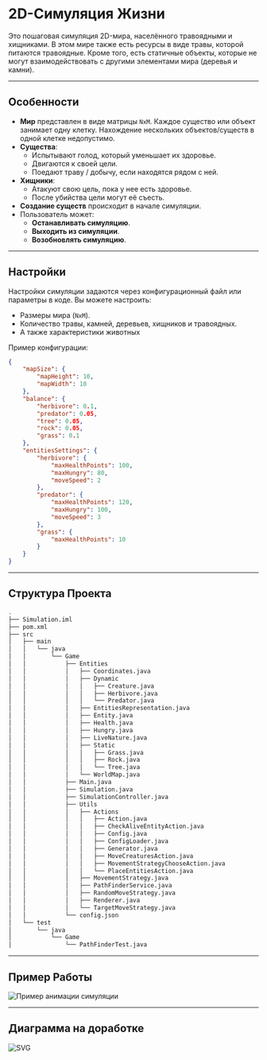 # 2D-Симуляция Жизни

Это пошаговая симуляция 2D-мира, населённого травоядными и хищниками. В этом мире также есть ресурсы в виде травы, которой питаются травоядные. Кроме того, есть статичные объекты, которые не могут взаимодействовать с другими элементами мира (деревья и камни).

---

## Особенности

- **Мир** представлен в виде матрицы `NxM`. Каждое существо или объект занимает одну клетку. Нахождение нескольких объектов/существ в одной клетке недопустимо.
- **Существа**:
  - Испытывают голод, который уменьшает их здоровье.
  - Двигаются к своей цели.
  - Поедают траву / добычу, если находятся рядом с ней.
- **Хищники**:
  - Атакуют свою цель, пока у нее есть здоровье.
  - После убийства цели могут её съесть.
- **Создание существ** происходит в начале симуляции.
- Пользователь может:
  - **Останавливать симуляцию**.
  - **Выходить из симуляции**.
  - **Возобновлять симуляцию**.

---

## Настройки

Настройки симуляции задаются через конфигурационный файл или параметры в коде. Вы можете настроить:

- Размеры мира (`NxM`).
- Количество травы, камней, деревьев, хищников и травоядных.
- А также характеристики животных

Пример конфигурации:

```json
{
	"mapSize": {
		"mapHeight": 10,
		"mapWidth": 10
	},
	"balance": {
		"herbivore": 0.1,
		"predator": 0.05,
		"tree": 0.05,
		"rock": 0.05,
		"grass": 0.1
	},
	"entitiesSettings": {
		"herbivore": {
			"maxHealthPoints": 100,
			"maxHungry": 80,
			"moveSpeed": 2
		},
		"predator": {
			"maxHealthPoints": 120,
			"maxHungry": 100,
			"moveSpeed": 3
		},
		"grass": {
			"maxHealthPoints": 10
		}
	}
}

```
---

## Структура Проекта
```bash
.
├── Simulation.iml
├── pom.xml
├── src
│   ├── main
│   │   └── java
│   │       └── Game
│   │           ├── Entities
│   │           │   ├── Coordinates.java
│   │           │   ├── Dynamic
│   │           │   │   ├── Creature.java
│   │           │   │   ├── Herbivore.java
│   │           │   │   └── Predator.java
│   │           │   ├── EntitiesRepresentation.java
│   │           │   ├── Entity.java
│   │           │   ├── Health.java
│   │           │   ├── Hungry.java
│   │           │   ├── LiveNature.java
│   │           │   ├── Static
│   │           │   │   ├── Grass.java
│   │           │   │   ├── Rock.java
│   │           │   │   └── Tree.java
│   │           │   └── WorldMap.java
│   │           ├── Main.java
│   │           ├── Simulation.java
│   │           ├── SimulationController.java
│   │           ├── Utils
│   │           │   ├── Actions
│   │           │   │   ├── Action.java
│   │           │   │   ├── CheckAliveEntityAction.java
│   │           │   │   ├── Config.java
│   │           │   │   ├── ConfigLoader.java
│   │           │   │   ├── Generator.java
│   │           │   │   ├── MoveCreaturesAction.java
│   │           │   │   ├── MovementStrategyChooseAction.java
│   │           │   │   └── PlaceEntitiesAction.java
│   │           │   ├── MovementStrategy.java
│   │           │   ├── PathFinderService.java
│   │           │   ├── RandomMoveStrategy.java
│   │           │   ├── Renderer.java
│   │           │   └── TargetMoveStrategy.java
│   │           └── config.json
│   └── test
│       └── java
│           └── Game
│               └── PathFinderTest.java
```
---

## Пример Работы

![Пример анимации симуляции](https://github.com/user-attachments/assets/6b0eba7d-855f-43b4-85b5-adad4348d09d)

---

## Диаграмма на доработке
![SVG](https://www.plantuml.com/plantuml/svg/lHXTRnj5yDs_OWaFkCInn2iAfcrAIwMsLBKH3uY7pNdY7BaFQs_FZO58JG98LH51uWLLGeX_4DAaTMbZ_iBUFs9sHtktldMSLWbKLRittpCx7xE-caakP1v7ZNVa9iJ0Hk6wu8bilCS-ElCF8jKVwb3zhKwAFNQBnz3-996X325Rp3VamHOV05kQuLbYtpOOmxyezXVrLx5Rx1MFjFXYJvqMJzHBXffUgKD4x39rh5uL1qmT5Rke_GU6mFtYiJfLKysdJjHB5CJNCobu85aGyInZHj7OQ65iPIrDHJzCk8IC1TNP89S781ryymhxaAtLQR9P6kUioKTfs2SwcNQb29E1aK97HEoKllwEraxK2_LQdQ2V1_ZlwxgtU9ogAKRZ62bF4RY7hEIKwmPvjXmcacrNn_6CjjzG1yQdU5HyhwFaXFAvcc0udrJ1F36XF48-50DYWmV0xeGZkCTbBW2rsL1z2ZoIcyO_EiveVEfTsWiyQ6-cgE-dug3qXPZj1MdROxvDm0gqQRyztOWbCEz_dMSMC-9H3eITlHSjw6nicDq0tZTorzCq0fwSuzGpDKNO53yFAuVoP236DOS8w3X4tzOXGizpY32koIr6qIW3F-k3BkeHD6iqBSRZD4_aVAz9oGA_3p5rzjGXmtoTwFfiCQpHPtWwmH0W15Fdv-8naXtKYt9InkMBL4Jzktne8uF7LIUHMunAjSF0_8zeCcyOyG0-I_2xIHYqaaWTUucq3n58k2dIU3wrutISZe3WTReMI-2XCIn3sFmAfriZ-kjZ8cu6P_0G6N6jzXXiIqYGphhxPe9QJ8w7e64wcAkzZfRS8w516aKGo1uNLfPrgkVpU67lTTpBNj316JkxzxTlZ1CUXy7vCjmvuFFJF32slDbCM1D0dOcgyhdkfxhJgGaI7UfyHL7ULB1S_dNKlbaO3oE8CPgPtmOnYQbot79689MSsxHi8y2awmu1-XPOraJCXxSJBDqa08kpbyOsqhHak8iIj3LTz4R2OCpY6e08CR_v5cZYffErTeBLXJGpIGSahUDgxEyEHHf0bjr4csud4dHCmpHfQXjrGhha2mR5dBxdTCYTAWNiZ13huIWLO6-dki1R0WawzaBc3zutCjq8SittpRWleCzbAdmhIWClmv9Ic6VDXQkqAxcyG94IEzPe5HIAMxrgpWt2ZYFXGHfiNKX0Jm2yZO0Bn_Dp6KRPMqQHcEhzpT_CRBj3i1ckQgBxsX4UgBTDpExah6TUoP8AE-IQGIu4OklZ13iEWcm3yfVTsXtnf9_6MfFLudR6_yC2ccwk1NxpNcoJrrYb4RceGI_xMfl4vKpLLiN6QBswBEyNPuewfWE2TNgyhAN5DTDKggk0RGXo2KrFSQtZsH6v2S7MjIYqQnA9SoDyCGNU1Qrjfca6bwxclbuVRGVxJvomK-0ofRiESBbvCqpw8BeWHc40bRWv5R21bFU0epLs4pIlV6-Pz9FOjwbdzGJQGz26B99sVeRV2JFfBf-T-Hu_0Eqj27Jq_3rfsL8t7PohjtGYmh1qqHL8lAL861b8xM2y2lpLxfQcEK-n4f_OXs2ngwRcXNj87Nh-JnFU6deB4X1we_0lihha0H418SvyPVJ8uiQCoK_Hh5Di61DyhEqRmtyqvkcXyeAUSCK-dd1LTai_JJR2GMK11hORVWDwEwIJHQppYABDhfkJHRJRRRB64tedvHZeIdI4tuHf3Z6zoX6jFIAuiotQAYPbvfqtdvTUEPJQ7zSZss8tqdmzWiv5rm3MnFdy2a57-fxL2LF_w7S7WgPsLgkJAs-v9imkLzqmpYDEFSIhXOSf7IoYB1i1T70d6pQe95lJFm5Og2b6Qb0uE9DGqZb3-7mQBSAdMKumlZr4-KML-x0XppFmAI7BOn-SoTGho7cnmIIG8eqYIYnVkT-rUPWuwOrVJUnWMPb1NturP_NUQPpxm-YVwgWum7AQCFF3tdDrNEmxZrLwZowMGadALhzRMIcV5mrx8B1z7zJXzddYog3rt8MOTTi5cFMvKSbgjplURCPeuBrb5T7AIgVii8ZSv1dZZHAmzC4IUnybByKy6IynKePa0LuK1ZjhD6okrWIHbkfcwsW-60WOSEaJMO4BYIXxaOJcC17uIQH97Kwo6t5PmoGEeNq-93JJ4TqZHHZUTlkCHSebMRWAkOJ-CkC9yjQHnbMCJ1v7_m80)
